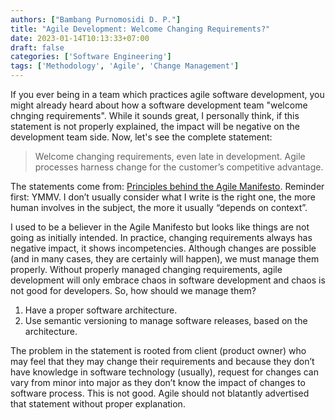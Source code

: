 ```yaml
---
authors: ["Bambang Purnomosidi D. P."]
title: "Agile Development: Welcome Changing Requirements?"
date: 2023-01-14T10:13:33+07:00
draft: false
categories: ['Software Engineering']
tags: ['Methodology', 'Agile', 'Change Management']
---
```


If you ever being in a team which practices agile software development, you might already heard about how a software development team "welcome chnging requirements". While it sounds great, I personally think, if this statement is not properly explained, the impact will be negative on the development team side. Now, let's see the complete statement:

> Welcome changing requirements, even late in development. Agile processes harness change for the customer’s competitive advantage.

The statements come from: [Principles behind the Agile Manifesto](http://agilemanifesto.org/principles.html). Reminder first: YMMV. I don’t usually consider what I write is the right one, the more human involves in the subject, the more it usually “depends on context”.

I used to be a believer in the Agile Manifesto but looks like things are not going as initially intended. In practice, changing requirements always has negative impact, it shows incompetencies. Although changes are possible (and in many cases, they are certainly will happen), we must manage them properly. Without properly managed changing requirements, agile development will only embrace chaos in software development and chaos is not good for developers. So, how should we manage them?

1. Have a proper software architecture.
2. Use semantic versioning to manage software releases, based on the architecture.

The problem in the statement is rooted from client (product owner) who may feel that they may change their requirements and because they don’t have knowledge in software technology (usually), request for changes can vary from minor into major as they don’t know the impact of changes to software process. This is not good. Agile should not blatantly advertised that statement without proper explanation.

